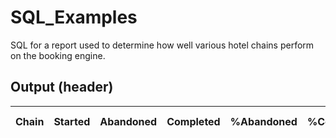 # SQL_Examples

SQL for a report used to determine how well various hotel chains perform on the booking engine.

## Output (header)

| Chain | Started | Abandoned | Completed | %Abandoned | %Completed | %Res | Sent | Pending | MultiRoom | mrcount | Failed | Rescued | Confirmed | Phoned | %Confirmed | Test | Canceled | origRes | NoShow | NotHonored | conf nights |
|-------|---------|-----------|-----------|------------|------------|------|------|---------|-----------|---------|--------|---------|-----------|--------|------------|------|----------|---------|--------|------------|-------------|
